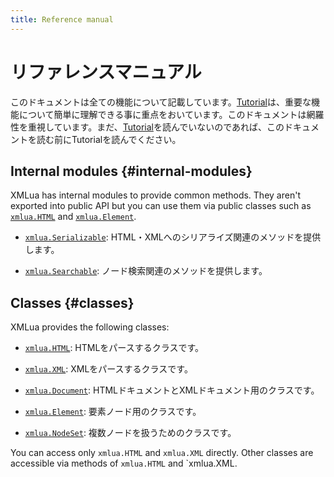 ```yaml
---
title: Reference manual
---
```


# リファレンスマニュアル

このドキュメントは全ての機能について記載しています。[Tutorial][tutorial]は、重要な機能について簡単に理解できる事に重点をおいています。このドキュメントは網羅性を重視しています。まだ、[Tutorial][tutorial]を読んでいないのであれば、このドキュメントを読む前にTutorialを読んでください。

## Internal modules {#internal-modules}

XMLua has internal modules to provide common methods. They aren't exported into public API but you can use them via public classes such as [`xmlua.HTML`][html] and [`xmlua.Element`][element].

  * [`xmlua.Serializable`][serializable]: HTML・XMLへのシリアライズ関連のメソッドを提供します。

  * [`xmlua.Searchable`][searchable]: ノード検索関連のメソッドを提供します。

## Classes {#classes}

XMLua provides the following classes:

  * [`xmlua.HTML`][html]: HTMLをパースするクラスです。

  * [`xmlua.XML`][xml]: XMLをパースするクラスです。

  * [`xmlua.Document`][document]: HTMLドキュメントとXMLドキュメント用のクラスです。

  * [`xmlua.Element`][element]: 要素ノード用のクラスです。

  * [`xmlua.NodeSet`][node-set]: 複数ノードを扱うためのクラスです。

You can access only `xmlua.HTML` and `xmlua.XML` directly. Other classes are accessible via methods of `xmlua.HTML` and `xmlua.XML.

[tutorial]:../tutorial/

[document]:document.html

[serializable]:serializable.html

[searchable]:searchable.html

[html]:html.html

[xml]:xml.html

[element]:element.html

[node-set]:node-set.html
